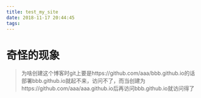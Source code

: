 ```yaml
---
title: test_my_site
date: 2018-11-17 20:44:45
tags:
---
```


# 奇怪的现象
>为啥创建这个博客时git上要是https://github.com/aaa/bbb.github.io的话部署bbb.github.io就起不来，访问不了，而当创建为https://github.com/aaa/aaa.github.io后再访问bbb.github.io就访问得了